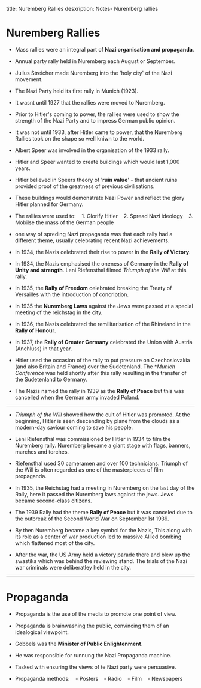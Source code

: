title: Nuremberg Rallies
desxription: Notes- Nuremberg rallies

# Nuremberg Rallies

- Mass rallies were an integral part of **Nazi organisation and propaganda**.

- Annual party rally held in Nuremberg each August or September.

- Julius Streicher made Nuremberg into the 'holy city' of the Nazi movement.

- The Nazi Party held its first rally in Munich (1923).

- It wasnt until 1927 that the rallies were moved to Nuremberg.

- Prior to Hitler's coming to power, the rallies were used to show the strength of the Nazi Party and to impress German public opinion.

- It was not until 1933, after Hitler came to power, that the Nuremberg Rallies took on the shape so well kniwn to the world.

- Albert Speer was involved in the organisation of the 1933 rally.

- Hitler and Speer wanted to create buildings which would last 1,000 years.

- Hitler believed in Speers theory of '**ruin value**' - that ancient ruins provided proof of the greatness of previous civilisations.

- These buildings would demonstrate Nazi Power and reflect the glory Hitler planned for Germany.

- The rallies were used to:
&nbsp;&nbsp;&nbsp;1. Glorify Hitler
&nbsp;&nbsp;&nbsp;2. Spread Nazi ideology
&nbsp;&nbsp;&nbsp;3. Mobilse the mass of the German people

- one way of spreding Nazi propaganda was that each rally had a different theme, usually celebrating recent Nazi achievements.

- In 1934, the Nazis celebrated their rise to power in the **Rally of Victory**.

- In 1934, the Nazis emphasised the oneness of Germany in the **Rally of Unity and strength**. Leni Riefensthal filmed *Triumph of the Will* at this rally.

- In 1935, the **Rally of Freedom** celebrated breaking the Treaty of Versailles with the introduction of concription.

- In 1935 the **Nuremberg Laws** against the Jews were passed at a special meeting of the reichstag in the city.

- In 1936, the Nazis celebrated the remilitarisation of the Rhineland in the **Rally of Honour**.

- In 1937, the **Rally of Greater Germany** celebrated the Union with Austria (Anchluss) in that year.

- Hitler used the occasion of the rally to put pressure on Czechoslovakia (and also Britain and France) over the Sudetenland. The **Munich Conference* was held shortly after this rally resulting in the transfer of the Sudetenland to Germany.

- The Nazis named the rally in 1939 as the **Rally of Peace** but this was cancelled when the German army invaded Poland.

---

- *Triumph of the Will* showed how the cult of Hitler was promoted. At the beginning, Hitler is seen descending by plane from the clouds as a modern-day saviour coming to save his people.

- Leni Riefensthal was commissioned by Hitler in 1934 to film the Nuremberg rally. Nuremberg became a giant stage with flags, banners, marches and torches.

- Riefensthal used 30 cameramen and over 100 technicians. Triumph of the Will is often regarded as one of the masterpieces of film propaganda.

- In 1935, the Reichstag had a meeting in Nuremberg on the last day of the Rally, here it passed the Nuremberg laws against the jews. Jews became second-class citizens.

- The 1939 Rally had the theme **Rally of Peace** but it was canceled due to the outbreak of the Second World War on September 1st 1939.

- By then Nuremberg became a key symbol for the Nazis, This along with its role as a center of war production led to massive Allied bombing which flattened most of the city.

- After the war, the US Army held a victory parade there and blew up the swastika which was behind the reviewing stand. The trials of the Nazi war criminals were deliberatley held in the city.

---

# Propaganda

- Propaganda is the use of the media to promote one point of view.

- Propaganda is brainwashing the public, convincing them of an idealogical viewpoint.

- Gobbels was the **Minister of Public Enlightenment**.

- He was responsible for runnung the Nazi Propaganda machine.

- Tasked with ensuring the views of te Nazi party were persuasive.

- Propaganda methods:
&nbsp;&nbsp;&nbsp;- Posters
&nbsp;&nbsp;&nbsp;- Radio
&nbsp;&nbsp;&nbsp;- Film
&nbsp;&nbsp;&nbsp;- Newspapers
